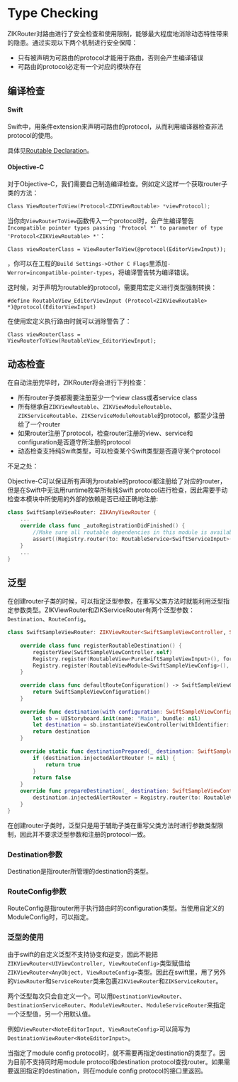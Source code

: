 # Type Checking

ZIKRouter对路由进行了安全检查和使用限制，能够最大程度地消除动态特性带来的隐患。通过实现以下两个机制进行安全保障：

* 只有被声明为可路由的protocol才能用于路由，否则会产生编译错误
* 可路由的protocol必定有一个对应的模块存在

## 编译检查

#### Swift

Swift中，用条件extension来声明可路由的protocol，从而利用编译器检查非法protocol的使用。

具体见[Routable Declaration](RoutableDeclaration.md#Routable)。

#### Objective-C

对于Objective-C，我们需要自己制造编译检查。例如定义这样一个获取router子类的方法：

```objectivec
Class ViewRouterToView(Protocol<ZIKViewRoutable> *viewProtocol);
```
当你向`ViewRouterToView`函数传入一个protocol时，会产生编译警告`Incompatible pointer types passing 'Protocol *' to parameter of type 'Protocol<ZIKViewRoutable> *'`：

```
Class viewRouterClass = ViewRouterToView(@protocol(EditorViewInput));
```
，你可以在工程的`Build Settings->Other C Flags`里添加`-Werror=incompatible-pointer-types`，将编译警告转为编译错误。

这时候，对于声明为routable的protocol，需要用宏定义进行类型强制转换：

```
#define RoutableView_EditorViewInput (Protocol<ZIKViewRoutable> *)@protocol(EditorViewInput)
```
在使用宏定义执行路由时就可以消除警告了：

```
Class viewRouterClass = ViewRouterToView(RoutableView_EditorViewInput);
```

## 动态检查

在自动注册完毕时，ZIKRouter将会进行下列检查：

* 所有router子类都需要注册至少一个view class或者service class
* 所有继承自`ZIKViewRoutable`、`ZIKViewModuleRoutable`、`ZIKServiceRoutable`、`ZIKServiceModuleRoutable`的protocol，都至少注册给了一个router
* 如果router注册了protocol，检查router注册的view、service和configuration是否遵守所注册的protocol
* 动态检查支持纯Swift类型，可以检查某个Swift类型是否遵守某个protocol

不足之处：

Objective-C可以保证所有声明为routable的protocol都注册给了对应的router，但是在Swift中无法用runtime枚举所有纯Swift protocol进行检查，因此需要手动检查本模块中所使用的外部的依赖是否已经正确地注册:

```swift
class SwiftSampleViewRouter: ZIKAnyViewRouter {
    ...
    override class func _autoRegistrationDidFinished() {
        //Make sure all routable dependencies in this module is available.
        assert((Registry.router(to: RoutableService<SwiftServiceInput>()) != nil))
    }
    ...
}

```

## 泛型

在创建router子类的时候，可以指定泛型参数，在重写父类方法时就能利用泛型指定参数类型。ZIKViewRouter和ZIKServiceRouter有两个泛型参数：`Destination`、`RouteConfig`。

```swift
class SwiftSampleViewRouter: ZIKViewRouter<SwiftSampleViewController, SwiftSampleViewConfiguration> {
    
    override class func registerRoutableDestination() {
        registerView(SwiftSampleViewController.self)
        Registry.register(RoutableView<PureSwiftSampleViewInput>(), forRouter: self)
        Registry.register(RoutableViewModule<SwiftSampleViewConfig>(), forRouter: self)
    }
    
    override class func defaultRouteConfiguration() -> SwiftSampleViewConfiguration {
        return SwiftSampleViewConfiguration()
    }
    
    override func destination(with configuration: SwiftSampleViewConfiguration) -> SwiftSampleViewController? {
        let sb = UIStoryboard.init(name: "Main", bundle: nil)
        let destination = sb.instantiateViewController(withIdentifier: "SwiftSampleViewController") as! SwiftSampleViewController
        return destination
    }
    
    override static func destinationPrepared(_ destination: SwiftSampleViewController) -> Bool {
        if (destination.injectedAlertRouter != nil) {
            return true
        }
        return false
    }
    override func prepareDestination(_ destination: SwiftSampleViewController, configuration: ZIKViewRouteConfiguration) {
        destination.injectedAlertRouter = Registry.router(to: RoutableViewModule<ZIKCompatibleAlertConfigProtocol>())
    }
}
```

在创建router子类时，泛型只是用于辅助子类在重写父类方法时进行参数类型限制，因此并不要求泛型参数和注册的protocol一致。

### Destination参数

Destination是指router所管理的destination的类型。

### RouteConfig参数

RouteConfig是指router用于执行路由时的configuration类型。当使用自定义的ModuleConfig时，可以指定。

### 泛型的使用

由于swift的自定义泛型不支持协变和逆变，因此不能把`ZIKViewRouter<UIViewController, ViewRouteConfig>`类型赋值给`ZIKViewRouter<AnyObject, ViewRouteConfig>`类型。因此在swift里，用了另外的`ViewRouter`和`ServiceRouter`类来包裹`ZIKViewRouter`和`ZIKServiceRouter`。

两个泛型每次只会自定义一个。可以用`DestinationViewRouter`、`DestinationServiceRouter`、`ModuleViewRouter`、`ModuleServiceRouter`来指定一个泛型值，另一个用默认值。

例如`ViewRouter<NoteEditorInput, ViewRouteConfig>`可以简写为`DestinationViewRouter<NoteEditorInput>`。

当指定了module config protocol时，就不需要再指定destination的类型了。因为目前不支持同时用module protocol和destination protocol查找router。如果需要返回指定的destination，则在module config protocol的接口里返回。